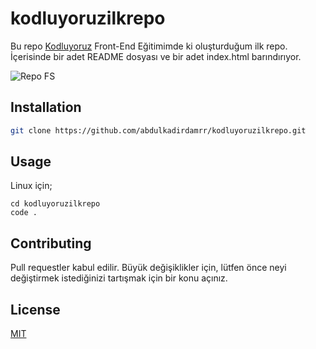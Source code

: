 # kodluyoruzilkrepo
Bu repo [Kodluyoruz](https://www.kodluyoruz.org) Front-End Eğitimimde ki oluşturduğum ilk repo. İçerisinde bir adet README dosyası ve bir adet index.html barındırıyor.

![Repo FS](https://user-images.githubusercontent.com/116491967/198855736-09352d31-0bb6-4520-ab92-d1d403df8691.JPG)

## Installation
```bash
git clone https://github.com/abdulkadirdamrr/kodluyoruzilkrepo.git
```

## Usage
Linux için;
```linux
cd kodluyoruzilkrepo
code .
```

## Contributing
Pull requestler kabul edilir. Büyük değişiklikler için, lütfen önce neyi değiştirmek istediğinizi tartışmak için bir konu açınız.

## License
[MIT](https://choosealicense.com/licenses/mit/)